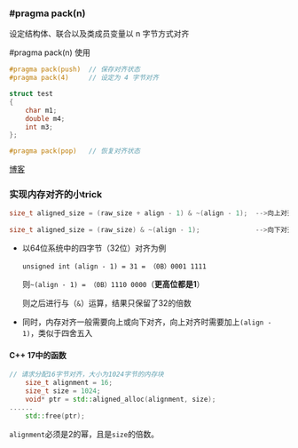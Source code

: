 ### #pragma pack(n)



设定结构体、联合以及类成员变量以 n 字节方式对齐

\#pragma pack(n) 使用

```c++
#pragma pack(push)  // 保存对齐状态
#pragma pack(4)     // 设定为 4 字节对齐

struct test
{
    char m1;
    double m4;
    int m3;
};

#pragma pack(pop)   // 恢复对齐状态
```



[博客](https://blog.csdn.net/hello_dear_you/article/details/123739899)



### 实现内存对齐的小trick

```c++
size_t aligned_size = (raw_size + align - 1) & ~(align - 1);  -->向上对齐
    
size_t aligned_size = (raw_size) & ~(align - 1);              -->向下对齐
```

- 以64位系统中的四字节（32位）对齐为例

  `unsigned int (align - 1) = 31 = （0B）0001 1111`

  则`~(align - 1) = （0B）1110 0000`（**更高位都是1**）

  则之后进行与（`&`）运算，结果只保留了32的倍数

- 同时，内存对齐一般需要向上或向下对齐，向上对齐时需要加上`(align - 1)`，类似于四舍五入

#### C++ 17中的函数

```c++
// 请求分配16字节对齐，大小为1024字节的内存块
    size_t alignment = 16;
    size_t size = 1024;
    void* ptr = std::aligned_alloc(alignment, size);
......
    std::free(ptr);
```

`alignment`必须是2的幂，且是`size`的倍数。
